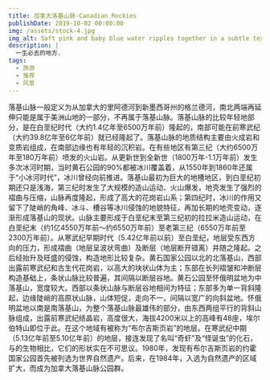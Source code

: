 ```yaml
---
title: 加拿大洛基山脉-Canadian Rockies
publishDate: 2019-10-02 00:00:00
img: /assets/stock-4.jpg
img_alt: Soft pink and baby blue water ripples together in a subtle texture.
description: |
  一生必去的地方.
tags:
  - 旅游
  - 推荐
  - 风景
---
```


落基山脉一般定义为从加拿大的里阿德河到新墨西哥州的格兰德河，南北两端再延伸只能是属于美洲山地的一部分，不再属于落基山脉。落基山脉的比较年轻地部分，是在白垩纪时代（大约1.4亿年至6500万年前）隆起的，南部可能在前寒武纪（大约39.8亿年至6亿年前）就已经隆起了。落基山脉的地质结构主要由火成岩和变质岩组成，在南部边缘也有年轻的沉积岩。在有些地区有第三纪（大约6500万年至180万年前）喷发的火山岩。从更新世到全新世（1800万年-1.1万年前）发生多次冰河时期，当时黄石公园的90%都被冰川覆盖着，从1550年到1860年还属于“小冰河时代”，冰川曾经向前推进。落基山最初为巨大的地槽地区，到白垩纪初期还只是浅海，第三纪时发生了大规模的造山运动、火山爆发，地壳发生了强烈的褶曲与压缩，山脉再度隆起，形成了高大的花岗岩山系；第四纪时，冰川的作用又留下了陡峭的角峰、冰斗、槽谷等冰川侵蚀的地貌特征，再加长期的地壳变动，逐渐形成落基山的现状。山脉主要形成于白垩纪末至第三纪初的拉拉米造山运动，在白垩纪末（约1亿4550万年前～约6550万年前）至老第三纪（6550万年前至2300万年前）。从寒武纪早期时代（5.42亿年前以前）至白垩纪，地层受东西方向的压力，形成褶曲（地层呈波状弯曲）及断层（地层断开错离）并随之隆起。之后经抬升及旺盛的侵蚀，构造地形比较复杂。黄石国家公园以北的北落基山，西部出露前寒武纪和古生代花岗岩，以高大的块状山体为主；东部在长列褶皱和冲断层构造基础上，条状山脉比较普遍，其间隔以断层谷地。黄石公园至怀俄明盆地为中落基山，宽度较大。西部以条状山脉与断层谷地相间为特征；东部多为单一背斜隆起，边缘陡峭的高原状山脉，山体短促，走向不一，间隔以宽广的向斜盆地。怀俄明盆地以南是南落基山，为整个落基山脉最雄伟的部分，由东西两组平行的背斜山脉组成，出露前寒武纪结晶岩，高度很大，海拔4200米以上的高峰有48座，埃尔伯特山即位于此。在这个地域有被称为“布尔吉斯页岩”的地层。在寒武纪中期（5.13亿年前至5.10亿年前）的地层，接连发现了名叫“奇虾”及“怪诞虫”的化石，与的生物相比，它们的形状实在不可思议。1980年，发现有布尔吉斯页岩的约霍国家公园首先被列选为世界自然遗产。后来，在1984年，入选为自然遗产的区域扩大，而成为加拿大落基山脉公园群。
